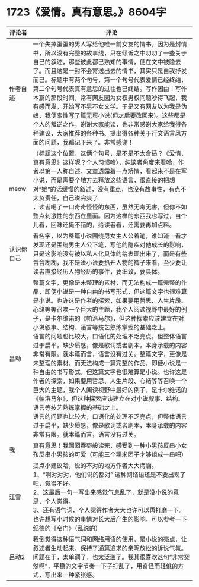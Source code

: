 # 1723《爱情。真有意思。》8604字

评论者 | 评论 |
|---|---|
作者自述|一个失掉蛋蛋的男人写给他唯一前女友的情书。因为是封情书，所以没有完整的故事线，只在倾诉之中叨叨了一些关于自己的叙述，那些彼此都已熟知的事情，便在文中被隐去了。而且这是一封不会寄送出去的情书，其实只是自我抒发而已。标题中有两个句号，第一个句号代表爱情已经终结，第二个句号代表真有意思的过往也已终结。写作因由：写作本篇的那段时间，常有网友因为女权男权问题吵得飞起，我有感而发，开始写不男不女文学。于是又有网友以为我是伪娘，我便索性写了篇无蛋小说(但之后要改回来)。这些都是个人的叛逆之作。谢谢大家能读，也非常感谢大家给我得各种建议，大家推荐的各种书、提出得各种关于行文语言风方面的问题，我都记下来了。非常感谢！
meow| （标题这个位置，这俩个句号，是不是不太合适？《爱情，真有意思》这样呢？个人习惯哈），纯读者角度来看哈，作者以第一人称自述，文章透露着一点矫情，看起来不是在写小说，而是需要个地方去释放这些语言，很直接的把想对“她”的话缓慢的叙述，没有重点，也没有故事性，有点不太负责任，自己说完爽了<br/>，读者喝了一口奇奇怪怪的东西，虽然无毒无害，但你不如整点刺激性的东西在里面。因为这样的东西我也写过，自个儿看，回味还挺不错的，给读者看，还需要再加点料。
认识你自己|看名字，以为整篇小说围绕男女主人公着笔，谁知道一看才发现还是围绕男主人公下笔，写他的隐疾对他成长的影响，只是这影响没有被以私人化具体的给表现出来了，而是有些含含糊糊，我不是说小说要扒开人物的裤子来看，至少要让读者直接经历人物经历的事件，要细致，要具体。
吕动|整篇文字，更像是未整理的素材，而无法构成一篇完整的作品，即便小说是一种自由的书写形式，但这篇文字也很难算是小说。也许这是作者的探索，如果要用哲思、人生片段、心绪等等召唤一个巨大的主题，我个人阅读视野中最好的例子，是卡尔维诺的《帕洛马尔》，但这种探索应该建立在对小说叙事、结构、语言等技艺熟练掌握的基础之上。<br/>语言的问题也比较大，口语化的处理不乏亮点，但整体语言过于扁平，缺少质感，像是歌词或者剧本，本身承载的内容非常有限。就本篇而言，语言没有过关。整篇文字，更像是未整理的素材，而无法构成一篇完整的作品，即便小说是一种自由的书写形式，但这篇文字也很难算是小说。也许这是作者的探索，如果要用哲思、人生片段、心绪等等召唤一个巨大的主题，我个人阅读视野中最好的例子，是卡尔维诺的《帕洛马尔》，但这种探索应该建立在对小说叙事、结构、语言等技艺熟练掌握的基础之上。<br/>语言的问题也比较大，口语化的处理不乏亮点，但整体语言过于扁平，缺少质感，像是歌词或者剧本，本身承载的内容非常有限。就本篇而言，语言没有过关。
我|真有意思！我囫囵吞枣般读完，感受到一种小男孩反串小女孩反串小男孩的可爱（可能三个糯米团子才够组成一串吧）
江雪|提点小建议哈，说的不对的地方作者大大海涵。<br/>1、“啊对对对，他们说的都对” 这种网络语还是不要出现了吧，觉得不好。<br/>2、这最后一句一写出来感觉气息乱了，就是没小说的意思，个人觉得。<br/>3、还有语气词，个人觉得作者大大也许可以再打磨一下。<br/>也许想写小时候的事情对长大后产生的影响，可以参考一下纪德的《窄门》（乱说的）
吕动2|我倒觉得这种语气词和网络用语的使用，是小说的亮点，让叙述者生动起来，保持了通篇追求的亲昵放松的诉说气氛。问题在于，太单调了，也太泛滥了。我其很喜欢这句“非常突然啊”，平稳的文字节奏一下子打乱了，用奇怪而轻佻的方式，写出来一种紧张感。
